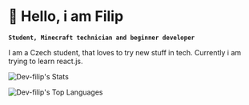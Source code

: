 # 👋 Hello, i am Filip

**`Student, Minecraft technician and beginner developer`**

I am a Czech student, that loves to try new stuff in tech. Currently i am trying to learn react.js.

![Dev-filip's Stats](https://github-readme-stats.vercel.app/api?username=Dev-filip&theme=vue-dark&show_icons=true&hide_border=true&count_private=true)


![Dev-filip's Top Languages](https://github-readme-stats.vercel.app/api/top-langs/?username=Dev-filip&theme=vue-dark&show_icons=true&hide_border=true&layout=compact)
